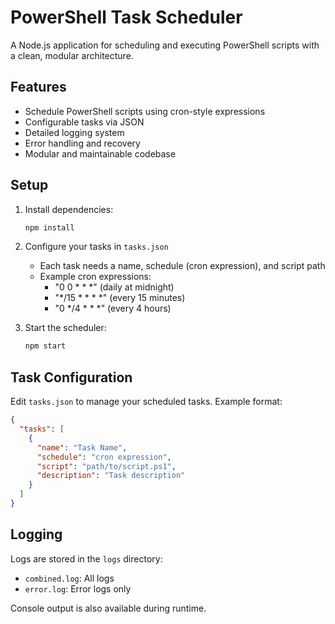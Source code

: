 # PowerShell Task Scheduler

A Node.js application for scheduling and executing PowerShell scripts with a clean, modular architecture.

## Features

- Schedule PowerShell scripts using cron-style expressions
- Configurable tasks via JSON
- Detailed logging system
- Error handling and recovery
- Modular and maintainable codebase

## Setup

1. Install dependencies:
   ```bash
   npm install
   ```

2. Configure your tasks in `tasks.json`
   - Each task needs a name, schedule (cron expression), and script path
   - Example cron expressions:
     - "0 0 * * *" (daily at midnight)
     - "*/15 * * * *" (every 15 minutes)
     - "0 */4 * * *" (every 4 hours)

3. Start the scheduler:
   ```bash
   npm start
   ```

## Task Configuration

Edit `tasks.json` to manage your scheduled tasks. Example format:

```json
{
  "tasks": [
    {
      "name": "Task Name",
      "schedule": "cron expression",
      "script": "path/to/script.ps1",
      "description": "Task description"
    }
  ]
}
```

## Logging

Logs are stored in the `logs` directory:
- `combined.log`: All logs
- `error.log`: Error logs only

Console output is also available during runtime.